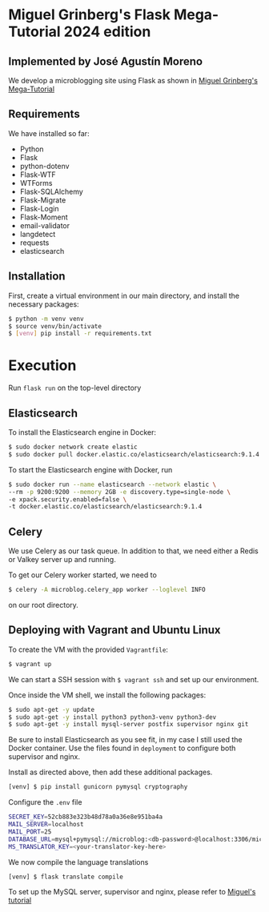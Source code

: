# Miguel Grinberg's Flask Mega-Tutorial 2024 edition
## Implemented by José Agustín Moreno

We develop a microblogging site using Flask as shown
in [Miguel Grinberg's Mega-Tutorial](https://blog.miguelgrinberg.com/post/the-flask-mega-tutorial-part-i-hello-world) 

## Requirements
We have installed so far:
- Python
- Flask
- python-dotenv
- Flask-WTF
- WTForms
- Flask-SQLAlchemy
- Flask-Migrate
- Flask-Login
- Flask-Moment
- email-validator
- langdetect
- requests
- elasticsearch

## Installation

First, create a virtual environment in our main directory, and install
the necessary packages:
```bash
$ python -m venv venv
$ source venv/bin/activate
$ [venv] pip install -r requirements.txt
```

# Execution
Run `flask run` on the top-level directory


## Elasticsearch
To install the Elasticsearch engine in Docker:
```bash
$ sudo docker network create elastic
$ sudo docker pull docker.elastic.co/elasticsearch/elasticsearch:9.1.4
```

To start the Elasticsearch engine with Docker, run

```bash
$ sudo docker run --name elasticsearch --network elastic \
--rm -p 9200:9200 --memory 2GB -e discovery.type=single-node \
-e xpack.security.enabled=false \
-t docker.elastic.co/elasticsearch/elasticsearch:9.1.4

```

## Celery
We use Celery as our task queue. In addition to that, we need either a
Redis or Valkey server up and running.

To get our Celery worker started, we need to

```bash
$ celery -A microblog.celery_app worker --loglevel INFO
```
on our root directory.

## Deploying with Vagrant and Ubuntu Linux
To create the VM with the provided `Vagrantfile`:
```bash
$ vagrant up
```

We can start a SSH session with `$ vagrant ssh` and set up our environment.

Once inside the VM shell, we install the following packages:
```bash
$ sudo apt-get -y update
$ sudo apt-get -y install python3 python3-venv python3-dev
$ sudo apt-get -y install mysql-server postfix supervisor nginx git
```

Be sure to install Elasticsearch as you see fit, in my case I still used
the Docker container. Use the files found in `deployment` to configure
both supervisor and nginx.

Install as directed above, then add these additional packages.
```bash
[venv] $ pip install gunicorn pymysql cryptography
```

Configure the `.env` file
```bash
SECRET_KEY=52cb883e323b48d78a0a36e8e951ba4a
MAIL_SERVER=localhost
MAIL_PORT=25
DATABASE_URL=mysql+pymysql://microblog:<db-password>@localhost:3306/microblog
MS_TRANSLATOR_KEY=<your-translator-key-here>
```

We now compile the language translations
```bash
[venv] $ flask translate compile
```

To set up the MySQL server, supervisor and nginx, please
refer to [Miguel's tutorial](https://blog.miguelgrinberg.com/post/the-flask-mega-tutorial-part-xvii-deployment-on-linux) 
